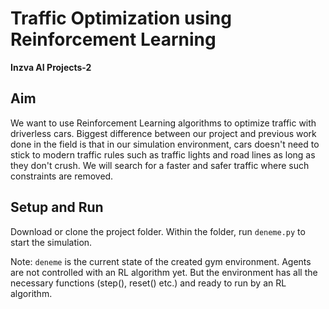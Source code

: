 # Traffic Optimization using Reinforcement Learning

**Inzva AI Projects-2** 

## Aim
We want to use Reinforcement Learning algorithms to optimize traffic 
with driverless cars. Biggest difference between our project and previous
 work done in the field is that in our simulation environment, cars 
 doesn't need to stick to modern traffic rules such as traffic lights and 
 road lines as long as they don't crush. We will search for a faster and safer
  traffic where such constraints are removed. 

## Setup and Run
Download or clone the project folder. Within the folder,
run `deneme.py` to start the simulation. 

Note: `deneme` is the current state of the created gym environment. 
Agents are not controlled with an RL algorithm yet. But the environment has all the 
necessary functions (step(), reset() etc.) and ready to run by an RL algorithm. 
